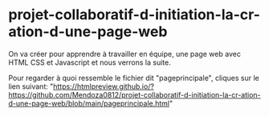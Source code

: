 # projet-collaboratif-d-initiation-la-cr-ation-d-une-page-web
On va créer pour apprendre à travailler en équipe, une page web avec HTML CSS et Javascript et nous verrons la suite.

Pour regarder à quoi ressemble le fichier dit "pageprincipale", cliques sur le lien suivant: "https://htmlpreview.github.io/?https://github.com/Mendoza0812/projet-collaboratif-d-initiation-la-cr-ation-d-une-page-web/blob/main/pageprincipale.html"
